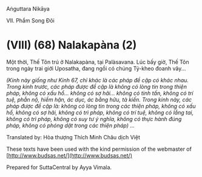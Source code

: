 Aṅguttara Nikāya

VII. Phẩm Song Ðôi

# (VIII) (68) Nalakapàna (2)

Một thời, Thế Tôn trú ở Nalakapàna, tại Palàsavana. Lúc bấy giờ, Thế Tôn trong ngày trai giới Uposatha, đang ngồi có chúng Tỷ-kheo đoanh vây...

_(Kinh này giống như Kinh 67, chỉ khác là các pháp đề cập có khác nhau. Trong kinh trước, các pháp được đề cập là không có lòng tin trong thiện pháp, không có xấu hổ... không có sợ hãi... không có tinh tấn, không có trí tuệ, phẫn nộ, hiềm hận, ác dục, ác bằng hữu, tà kiến. Trong kinh này, các pháp được đề cập là: không có lòng tin trong các thiện pháp, không có xấu hổ, không có sợ hãi, không có trì pháp, không có trí tuệ, không có lắng tai, không có trì pháp, không có suy tư ý nghĩa, không có thực hành đúng pháp, không có phóng dật trong các thiện pháp) ..._

Translated by: Hòa thượng Thích Minh Châu dịch Việt

These texts have been used with the kind permission of the webmaster of [http://www.budsas.net/](http://www.budsas.net/)

Prepared for SuttaCentral by Ayya Vimala.